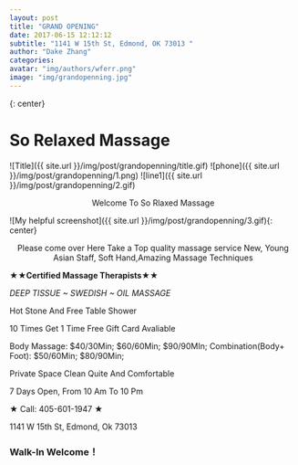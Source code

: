 ```yaml
---
layout: post
title: "GRAND OPENING"
date: 2017-06-15 12:12:12 
subtitle: "1141 W 15th St, Edmond, OK 73013 "
author: "Dake Zhang"
categories:
avatar: "img/authors/wferr.png"
image: "img/grandopenning.jpg"
---
```

{: center}
# So Relaxed Massage 
![Title]({{ site.url }}/img/post/grandopenning/title.gif)
![phone]({{ site.url }}/img/post/grandopenning/1.png)
![line1]({{ site.url }}/img/post/grandopenning/2.gif)
<p align="center">Welcome To So Rlaxed Massage</p>

![My helpful screenshot]({{ site.url }}/img/post/grandopenning/3.gif){: center}
<p align="center">Please come over Here Take a Top quality massage service 
New, Young Asian Staff, Soft Hand,Amazing Massage Techniques </p>

**★★Certified Massage Therapists★★**

_DEEP TISSUE ~ SWEDISH ~ OIL MASSAGE_ 
 
Hot Stone And Free Table Shower

10 Times Get 1 Time Free 
Gift Card Avaliable

Body Massage: $40/30Min; $60/60Min; $90/90MIn; 
Combination(Body+ Foot): $50/60Min; $80/90Min;

Private Space Clean Quite And Comfortable

7 Days Open, From 10 Am To 10 Pm 

★ Call: 405-601-1947 ★

1141 W 15th St, Edmond, Ok 73013 

### Walk-In Welcome！


